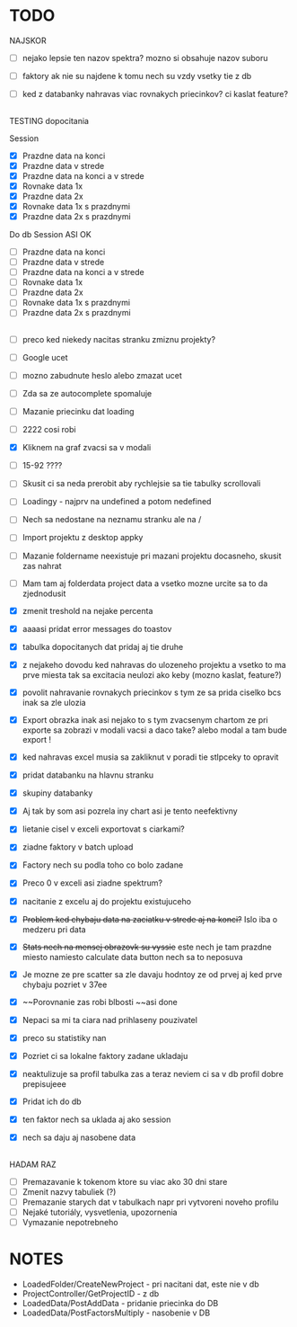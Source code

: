# TODO

NAJSKOR

- [ ] nejako lepsie ten nazov spektra? mozno si obsahuje nazov suboru
- [ ] faktory ak nie su najdene k tomu nech su vzdy vsetky tie z db

- [ ] ked z databanky nahravas viac rovnakych priecinkov? ci kaslat feature?

##

TESTING dopocitania

Session

- [x] Prazdne data na konci
- [x] Prazdne data v strede
- [x] Prazdne data na konci a v strede
- [x] Rovnake data 1x
- [x] Prazdne data 2x
- [x] Rovnake data 1x s prazdnymi
- [x] Prazdne data 2x s prazdnymi

Do db
Session
ASI OK

- [ ] Prazdne data na konci
- [ ] Prazdne data v strede
- [ ] Prazdne data na konci a v strede
- [ ] Rovnake data 1x
- [ ] Prazdne data 2x
- [ ] Rovnake data 1x s prazdnymi
- [ ] Prazdne data 2x s prazdnymi

##

- [ ] preco ked niekedy nacitas stranku zmiznu projekty?
- [ ] Google ucet
- [ ] mozno zabudnute heslo alebo zmazat ucet
- [ ] Zda sa ze autocomplete spomaluje
- [ ] Mazanie priecinku dat loading
- [ ] 2222 cosi robi
- [x] Kliknem na graf zvacsi sa v modali
- [ ] 15-92 ????
- [ ] Skusit ci sa neda prerobit aby rychlejsie sa tie tabulky scrollovali
- [ ] Loadingy - najprv na undefined a potom nedefined
- [ ] Nech sa nedostane na neznamu stranku ale na /
- [ ] Import projektu z desktop appky
- [ ] Mazanie foldername neexistuje pri mazani projektu docasneho, skusit zas nahrat
- [ ] Mam tam aj folderdata project data a vsetko mozne urcite sa to da zjednodusit

- [x] zmenit treshold na nejake percenta
- [x] aaaasi pridat error messages do toastov
- [x] tabulka dopocitanych dat pridaj aj tie druhe
- [x] z nejakeho dovodu ked nahravas do ulozeneho projektu a vsetko to ma prve miesta tak sa excitacia neulozi ako keby (mozno kaslat, feature?)
- [x] povolit nahravanie rovnakych priecinkov s tym ze sa prida ciselko bcs inak sa zle ulozia
- [x] Export obrazka inak asi nejako to s tym zvacsenym chartom ze pri exporte sa zobrazi v modali vacsi a daco take? alebo modal a tam bude export !
- [x] ked nahravas excel musia sa zakliknut v poradi tie stlpceky to opravit
- [x] pridat databanku na hlavnu stranku
- [x] skupiny databanky
- [x] Aj tak by som asi pozrela iny chart asi je tento neefektivny
- [x] lietanie cisel v exceli exportovat s ciarkami?
- [x] ziadne faktory v batch upload
- [x] Factory nech su podla toho co bolo zadane
- [x] Preco 0 v exceli asi ziadne spektrum?
- [x] nacitanie z excelu aj do projektu existujuceho
- [x] ~~Problem ked chybaju data na zaciatku v strede aj na konci?~~ Islo iba o medzeru pri data
- [x] ~~Stats nech na mensej obrazovk su vyssie~~ este nech je tam prazdne miesto namiesto calculate data button nech sa to neposuva
- [x] Je mozne ze pre scatter sa zle davaju hodntoy ze od prvej aj ked prve chybaju pozriet v 37ee
- [x] ~~Porovnanie zas robi blbosti ~~asi done
- [x] Nepaci sa mi ta ciara nad prihlaseny pouzivatel
- [x] preco su statistiky nan
- [x] Pozriet ci sa lokalne faktory zadane ukladaju
- [x] neaktulizuje sa profil tabulka zas a teraz neviem ci sa v db profil dobre prepisujeee
- [x] Pridat ich do db
- [x] ten faktor nech sa uklada aj ako session
- [x] nech sa daju aj nasobene data

##

HADAM RAZ

- [ ] Premazavanie k tokenom ktore su viac ako 30 dni stare
- [ ] Zmenit nazvy tabuliek (?)
- [ ] Premazanie starych dat v tabulkach napr pri vytvoreni noveho profilu
- [ ] Nejaké tutoriály, vysvetlenia, upozornenia
- [ ] Vymazanie nepotrebneho

# NOTES

- LoadedFolder/CreateNewProject - pri nacitani dat, este nie v db
- ProjectController/GetProjectID - z db
- LoadedData/PostAddData - pridanie priecinka do DB
- LoadedData/PostFactorsMultiply - nasobenie v DB
